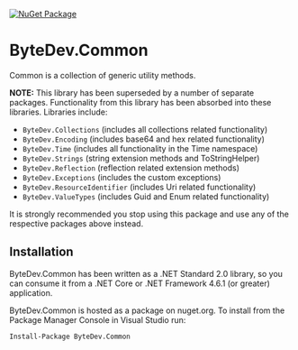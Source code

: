 [![NuGet Package](https://img.shields.io/nuget/v/ByteDev.Common.svg)](https://www.nuget.org/packages/ByteDev.Common)

# ByteDev.Common

Common is a collection of generic utility methods.

**NOTE:** This library has been superseded by a number of separate packages. Functionality from this library has been absorbed into these libraries.  Libraries include:
- `ByteDev.Collections` (includes all collections related functionality)
- `ByteDev.Encoding` (includes base64 and hex related functionality)
- `ByteDev.Time` (includes all functionality in the Time namespace)
- `ByteDev.Strings` (string extension methods and ToStringHelper)
- `ByteDev.Reflection` (reflection related extension methods)
- `ByteDev.Exceptions` (includes the custom exceptions)
- `ByteDev.ResourceIdentifier` (includes Uri related functionality)
- `ByteDev.ValueTypes` (includes Guid and Enum related functionality)

It is strongly recommended you stop using this package and use any of the respective packages above instead.

## Installation

ByteDev.Common has been written as a .NET Standard 2.0 library, so you can consume it from a .NET Core or .NET Framework 4.6.1 (or greater) application.

ByteDev.Common is hosted as a package on nuget.org.  To install from the Package Manager Console in Visual Studio run:

`Install-Package ByteDev.Common`
